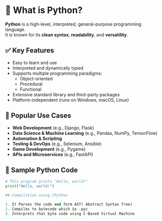 # 🐍 What is Python?

**Python** is a high-level, interpreted, general-purpose programming language.  
It is known for its **clean syntax**, **readability**, and **versatility**.

## ✅ Key Features

- Easy to learn and use
- Interpreted and dynamically typed
- Supports multiple programming paradigms:
  - Object-oriented
  - Procedural
  - Functional
- Extensive standard library and third-party packages
- Platform-independent (runs on Windows, macOS, Linux)

## 📌 Popular Use Cases

- **Web Development** (e.g., Django, Flask)
- **Data Science & Machine Learning** (e.g., Pandas, NumPy, TensorFlow)
- **Automation & Scripting**
- **Testing & DevOps** (e.g., Selenium, Ansible)
- **Game Development** (e.g., Pygame)
- **APIs and Microservices** (e.g., FastAPI)

## 📄 Sample Python Code

```python
# This program prints "Hello, world!"
print("Hello, world!")

## Compilation using CPython

1. It Parses the code and form AST( Abstract Syntax Tree)
2. Compiles to bytecode which is .pyc
3. Interprets that byte code using C-Based Virtual Machine